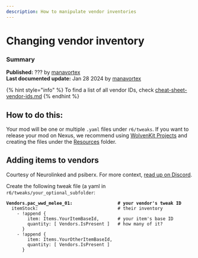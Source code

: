 ```yaml
---
description: How to manipulate vendor inventories
---
```


# Changing vendor inventory

### Summary

**Published:** ??? by [manavortex](https://app.gitbook.com/u/NfZBoxGegfUqB33J9HXuCs6PVaC3 "mention")\
**Last documented update:** Jan 28 2024 by [manavortex](https://app.gitbook.com/u/NfZBoxGegfUqB33J9HXuCs6PVaC3 "mention")

{% hint style="info" %}
To find a list of all vendor IDs, check [cheat-sheet-vendor-ids.md](../../references-lists-and-overviews/cheat-sheet-tweak-ids/cheat-sheet-vendor-ids.md "mention")
{% endhint %}

## How to do this:

Your mod will be one or multiple `.yaml` files under `r6/tweaks`. If you want to release your mod on Nexus, we recommend using [WolvenKit Projects](https://app.gitbook.com/s/-MP\_ozZVx2gRZUPXkd4r/wolvenkit-app/usage/wolvenkit-projects "mention") and creating the files under the [Resources](https://app.gitbook.com/s/-MP\_ozZVx2gRZUPXkd4r/wolvenkit-app/usage/wolvenkit-projects#resources "mention") folder.

## Adding items to vendors

Courtesy of Neurolinked and psiberx. For more context, [read up on Discord](https://discord.com/channels/717692382849663036/953004282142163014/1175019512509235260).

Create the following tweak file (a yaml in `r6/tweaks/your_optional_subfolder`:

<pre class="language-yaml"><code class="lang-yaml"><strong>Vendors.pac_wwd_melee_01:                 # your vendor's tweak ID
</strong>  itemStock:                              # their inventory
    - !append { 
        item: Items.YourItemBaseId,       # your item's base ID
        quantity: [ Vendors.IsPresent ]   # how many of it?
      }      
    - !append { 
        item: Items.YourOtherItemBaseId, 
        quantity: [ Vendors.IsPresent ] 
      }
</code></pre>

